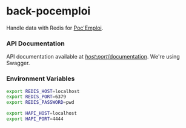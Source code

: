# back-pocemploi
Handle data with Redis for [Poc'Emploi](github.com/clusson/poc-emploi).

### API Documentation
API documentation available at [*host*:*port*/documentation]().
We're using Swagger.

### Environment Variables
```bash
export REDIS_HOST=localhost
export REDIS_PORT=6379
export REDIS_PASSWORD=pwd

export HAPI_HOST=localhost
export HAPI_PORT=4444
```